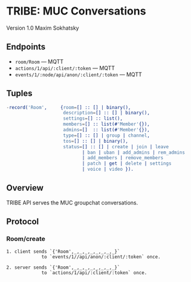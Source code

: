 TRIBE: MUC Conversations
========================

Version 1.0 Maxim Sokhatsky

Endpoints
--------

* `room/Room` — MQTT
* `actions/1/api/:client/:token` — MQTT
* `events/1/:node/api/anon/:client/:token` — MQTT

Tuples
------

```erlang
-record('Room',     {room=[] :: [] | binary(),
                     description=[] :: [] | binary(),
                     settings=[] :: list(),
                     members=[] :: list(#'Member'{}),
                     admins=[]  :: list(#'Member'{}),
                     type=[] :: [] | group | channel,
                     tos=[] :: [] | binary(),
                     status=[] :: [] | create | join | leave
                            | ban | uban | add_admins | rem_admins
                            | add_members | remove_members
                            | patch | get | delete | settings
                            | voice | video }).
```

Overview
--------

TRIBE API serves the MUC groupchat conversations.

Protocol
--------

### Room/create

```
1. client sends `{'Room',_,_,_,_,_,_,_,_}`
             to `events/1//api/anon/:client/:token` once.
```

```
2. server sends `{'Room',_,_,_,_,_,_,_,_}`
             to `actions/1/api/:client/:token` once.
```
